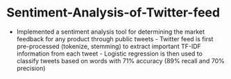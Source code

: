 # Sentiment-Analysis-of-Twitter-feed
- Implemented a sentiment analysis tool for determining the market feedback for any product through public tweets - Twitter feed is first pre-processed (tokenize, stemming) to extract important TF-IDF information from each tweet - Logistic regression is then used to classify tweets based on words with 71% accuracy (89% recall and 70% precision)
